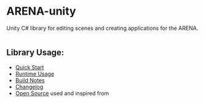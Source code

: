 # ARENA-unity
Unity C# library for editing scenes and creating applications for the ARENA.

<img alt="" src="Documentation/arena-unity-demo.gif">

## Library Usage:
- [Quick Start](https://docs.arenaxr.org/content/unity)
- [Runtime Usage](https://docs.arenaxr.org/content/unity/runtime)
- [Build Notes](https://docs.arenaxr.org/content/unity/build)
- [Changelog](https://github.com/arenaxr/arena-unity/blob/main/CHANGELOG.md)
- [Open Source](https://github.com/arenaxr/arena-unity/blob/main/Third%20Party%20Notices.md) used and inspired from
